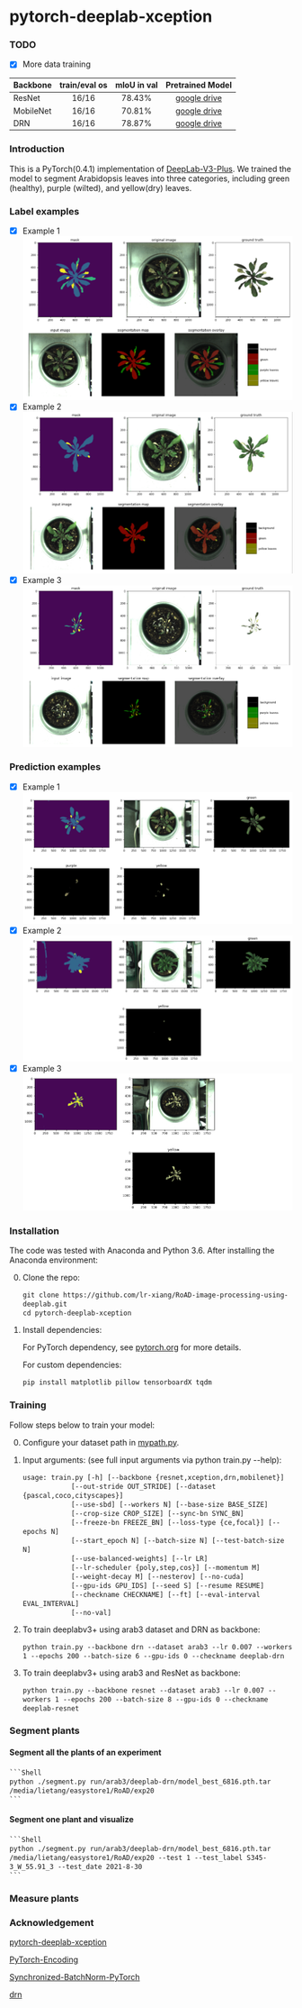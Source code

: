 # pytorch-deeplab-xception

### TODO
- [x] More data training


| Backbone  | train/eval os  |mIoU in val |Pretrained Model|
| :-------- | :------------: |:---------: |:--------------:|
| ResNet    | 16/16          | 78.43%     | [google drive](https://drive.google.com/open?id=1NwcwlWqA-0HqAPk3dSNNPipGMF0iS0Zu) |
| MobileNet | 16/16          | 70.81%     | [google drive](https://drive.google.com/open?id=1G9mWafUAj09P4KvGSRVzIsV_U5OqFLdt) |
| DRN       | 16/16          | 78.87%     | [google drive](https://drive.google.com/open?id=131gZN_dKEXO79NknIQazPJ-4UmRrZAfI) |


### Introduction
This is a PyTorch(0.4.1) implementation of [DeepLab-V3-Plus](https://arxiv.org/pdf/1802.02611). We trained the model to segment Arabidopsis leaves into three categories, including green (healthy), purple (wilted), and yellow(dry) leaves. 

###	Label examples
- [x] Example 1
![Results](doc/label1.png)
- [x] Example 2
![Results](doc/label2.png)
- [x] Example 3
![Results](doc/label3.png)

###	Prediction examples
- [x] Example 1
![Results](doc/predict1.png)
- [x] Example 2
![Results](doc/predict2.png)
- [x] Example 3
![Results](doc/predict3.png)

### Installation
The code was tested with Anaconda and Python 3.6. After installing the Anaconda environment:

0. Clone the repo:
    ```Shell
    git clone https://github.com/lr-xiang/RoAD-image-processing-using-deeplab.git
    cd pytorch-deeplab-xception
    ```

1. Install dependencies:

    For PyTorch dependency, see [pytorch.org](https://pytorch.org/) for more details.

    For custom dependencies:
    ```Shell
    pip install matplotlib pillow tensorboardX tqdm
    ```
### Training
Follow steps below to train your model:

0. Configure your dataset path in [mypath.py](https://github.com/jfzhang95/pytorch-deeplab-xception/blob/master/mypath.py).

1. Input arguments: (see full input arguments via python train.py --help):
    ```Shell
    usage: train.py [-h] [--backbone {resnet,xception,drn,mobilenet}]
                [--out-stride OUT_STRIDE] [--dataset {pascal,coco,cityscapes}]
                [--use-sbd] [--workers N] [--base-size BASE_SIZE]
                [--crop-size CROP_SIZE] [--sync-bn SYNC_BN]
                [--freeze-bn FREEZE_BN] [--loss-type {ce,focal}] [--epochs N]
                [--start_epoch N] [--batch-size N] [--test-batch-size N]
                [--use-balanced-weights] [--lr LR]
                [--lr-scheduler {poly,step,cos}] [--momentum M]
                [--weight-decay M] [--nesterov] [--no-cuda]
                [--gpu-ids GPU_IDS] [--seed S] [--resume RESUME]
                [--checkname CHECKNAME] [--ft] [--eval-interval EVAL_INTERVAL]
                [--no-val]

    ```

2. To train deeplabv3+ using arab3 dataset and DRN as backbone:
    ```Shell
    python train.py --backbone drn --dataset arab3 --lr 0.007 --workers 1 --epochs 200 --batch-size 6 --gpu-ids 0 --checkname deeplab-drn 
    ```
3. To train deeplabv3+ using arab3 and ResNet as backbone:
    ```Shell
    python train.py --backbone resnet --dataset arab3 --lr 0.007 --workers 1 --epochs 200 --batch-size 8 --gpu-ids 0 --checkname deeplab-resnet 
    ```    

### Segment plants
#### Segment all the plants of an experiment
    ```Shell
	python ./segment.py run/arab3/deeplab-drn/model_best_6816.pth.tar /media/lietang/easystore1/RoAD/exp20 
    ```
#### Segment one plant and visualize

    ```Shell
    python ./segment.py run/arab3/deeplab-drn/model_best_6816.pth.tar /media/lietang/easystore1/RoAD/exp20 --test 1 --test_label S345-3_W_55.91_3 --test_date 2021-8-30 
    ```        
### Measure plants


### Acknowledgement
[pytorch-deeplab-xception](https://github.com/jfzhang95/pytorch-deeplab-xception)

[PyTorch-Encoding](https://github.com/zhanghang1989/PyTorch-Encoding)

[Synchronized-BatchNorm-PyTorch](https://github.com/vacancy/Synchronized-BatchNorm-PyTorch)

[drn](https://github.com/fyu/drn)
